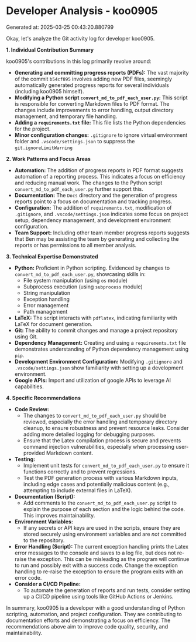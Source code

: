 # Developer Analysis - koo0905
Generated at: 2025-03-25 00:43:20.880799

Okay, let's analyze the Git activity log for developer koo0905.

**1. Individual Contribution Summary**

koo0905's contributions in this log primarily revolve around:

*   **Generating and committing progress reports (PDFs):**  The vast majority of the commit `b54cf895` involves adding new PDF files, seemingly automatically generated progress reports for several individuals (including koo0905 himself).
*   **Modifying a Python script `convert_md_to_pdf_each_user.py`:**  This script is responsible for converting Markdown files to PDF format. The changes include improvements to error handling, output directory management, and temporary file handling.
*   **Adding a `requirements.txt` file:**  This file lists the Python dependencies for the project.
*   **Minor configuration changes:**  `.gitignore` to ignore virtual environment folder and `.vscode/settings.json` to suppress the `git.ignoreLimitWarning`

**2. Work Patterns and Focus Areas**

*   **Automation:**  The addition of progress reports in PDF format suggests automation of a reporting process. This indicates a focus on efficiency and reducing manual work.  The changes to the Python script `convert_md_to_pdf_each_user.py` further support this.
*   **Documentation:** The `Docs` directory and the generation of progress reports point to a focus on documentation and tracking progress.
*   **Configuration:**  The addition of `requirements.txt`, modification of `.gitignore`, and `.vscode/settings.json` indicates some focus on project setup, dependency management, and development environment configuration.
*   **Team Support:** Including other team member progress reports suggests that Ben may be assisting the team by generating and collecting the reports or has permissions to all member analysis.

**3. Technical Expertise Demonstrated**

*   **Python:** Proficient in Python scripting. Evidenced by changes to `convert_md_to_pdf_each_user.py`, showcasing skills in:
    *   File system manipulation (using `os` module)
    *   Subprocess execution (using `subprocess` module)
    *   String manipulation
    *   Exception handling
    *   Error management
    *   Path management
*   **LaTeX:** The script interacts with `pdflatex`, indicating familiarity with LaTeX for document generation.
*   **Git:** The ability to commit changes and manage a project repository using Git.
*   **Dependency Management:**  Creating and using a `requirements.txt` file demonstrates understanding of Python dependency management using `pip`.
*   **Development Environment Configuration:**  Modifying `.gitignore` and `.vscode/settings.json` show familiarity with setting up a development environment.
*   **Google APIs:** Import and utilization of google APIs to leverage AI capabilities.

**4. Specific Recommendations**

*   **Code Review:**
    *   The changes to `convert_md_to_pdf_each_user.py` should be reviewed, especially the error handling and temporary directory cleanup, to ensure robustness and prevent resource leaks.  Consider adding more detailed logging for debugging purposes.
    *   Ensure that the Latex compilation process is secure and prevents command injection vulnerabilities, especially when processing user-provided Markdown content.
*   **Testing:**
    *   Implement unit tests for `convert_md_to_pdf_each_user.py` to ensure it functions correctly and to prevent regressions.
    *   Test the PDF generation process with various Markdown inputs, including edge cases and potentially malicious content (e.g., attempting to include external files in LaTeX).
*   **Documentation (Script):**
    *   Add comments to the `convert_md_to_pdf_each_user.py` script to explain the purpose of each section and the logic behind the code. This improves maintainability.
*   **Environment Variables:**
    *   If any secrets or API keys are used in the scripts, ensure they are stored securely using environment variables and are *not* committed to the repository.
*   **Error Handling (Script):** The current exception handling prints the Latex error messages to the console and saves to a log file, but does not re-raise the exception. This can be misleading as the program will continue to run and possibly exit with a success code. Change the exception handling to re-raise the exception to ensure the program exits with an error code.
*   **Consider a CI/CD Pipeline:**
    *   To automate the generation of reports and run tests, consider setting up a CI/CD pipeline using tools like GitHub Actions or Jenkins.

In summary, koo0905 is a developer with a good understanding of Python scripting, automation, and project configuration. They are contributing to documentation efforts and demonstrating a focus on efficiency. The recommendations above aim to improve code quality, security, and maintainability.
